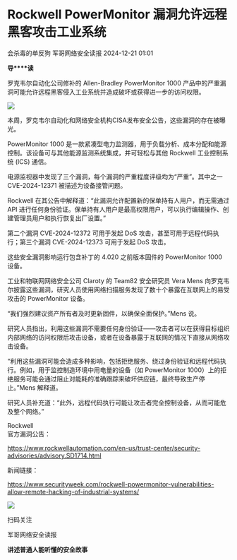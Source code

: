 #  Rockwell PowerMonitor 漏洞允许远程黑客攻击工业系统   
会杀毒的单反狗  军哥网络安全读报   2024-12-21 01:01  
  
**导****读**  
  
  
  
罗克韦尔自动化公司修补的 Allen-Bradley PowerMonitor 1000 产品中的严重漏洞可能允许远程黑客侵入工业系统并造成破坏或获得进一步的访问权限。  
  
![](https://mmbiz.qpic.cn/mmbiz_jpg/AnRWZJZfVaE8jgaibPKYUDalMTcm8Y2jgOR4nRmR27wdEWfVq51HQNmFPuyyL95GQxl8gdiaLHT9XeNOOUOZSicyg/640?wx_fmt=jpeg&from=appmsg "")  
  
  
本周，罗克韦尔自动化和网络安全机构CISA发布安全公告，这些漏洞的存在被曝光。  
  
  
PowerMonitor 1000 是一款紧凑型电力监测器，用于负载分析、成本分配和能源控制。该设备可与其他能源监测系统集成，并可轻松与其他 Rockwell 工业控制系统 (ICS) 通信。  
  
  
电源监视器中发现了三个漏洞，每个漏洞的严重程度评级均为“严重”。其中之一 CVE-2024-12371 被描述为设备接管问题。  
  
  
Rockwell 在其公告中解释道：“此漏洞允许配置新的保单持有人用户，而无需通过 API 进行任何身份验证。保单持有人用户是最高权限用户，可以执行编辑操作、创建管理员用户和执行恢复出厂设置。”  
  
  
第二个漏洞 CVE-2024-12372 可用于发起 DoS 攻击，甚至可用于远程代码执行；第三个漏洞 CVE-2024-12373 可用于发起 DoS 攻击。  
  
  
这些安全漏洞影响运行包含补丁的 4.020 之前版本固件的 PowerMonitor 1000 设备。  
  
  
工业和物联网网络安全公司 Claroty 的 Team82 安全研究员 Vera Mens 向罗克韦尔披露这些漏洞，研究人员使用网络扫描服务发现了数十个暴露在互联网上的易受攻击的 PowerMonitor 设备。  
  
  
“我们强烈建议资产所有者及时更新固件，以确保全面保护。”Mens 说。  
  
  
研究人员指出，利用这些漏洞不需要任何身份验证——攻击者可以在获得目标组织内部网络的访问权限后攻击设备，或者在设备暴露于互联网的情况下直接从网络攻击设备。  
  
  
“利用这些漏洞可能会造成多种影响，包括拒绝服务、绕过身份验证和远程代码执行。例如，用于监控制造环境中用电量的设备（如 PowerMonitor 1000）上的拒绝服务可能会通过阻止对能耗的准确跟踪来破坏供应链，最终导致生产停止。”Mens 解释道。  
  
  
研究人员补充道：“此外，远程代码执行可能让攻击者完全控制设备，从而可能危及整个网络。”  
  
  
Rockwell  
官方漏洞公告：  
  
https://www.rockwellautomation.com/en-us/trust-center/security-advisories/advisory.SD1714.html  
  
  
新闻链接：  
  
https://www.securityweek.com/rockwell-powermonitor-vulnerabilities-allow-remote-hacking-of-industrial-systems/  
  
![](https://mmbiz.qpic.cn/mmbiz_jpg/AnRWZJZfVaGC3gsJClsh4Fia0icylyBEnBywibdbkrLLzmpibfdnf5wNYzEUq2GpzfedMKUjlLJQ4uwxAFWLzHhPFQ/640?wx_fmt=jpeg "")  
  
扫码关注  
  
军哥网络安全读报  
  
**讲述普通人能听懂的安全故事**  
  
